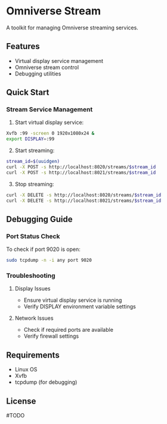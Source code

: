# Omniverse Stream

A toolkit for managing Omniverse streaming services.

## Features

- Virtual display service management
- Omniverse stream control
- Debugging utilities

## Quick Start

### Stream Service Management

1. Start virtual display service:
```sh
Xvfb :99 -screen 0 1920x1080x24 &
export DISPLAY=:99
```

2. Start streaming:
```sh
stream_id=$(uuidgen)
curl -X POST -s http://localhost:8020/streams/$stream_id
curl -X POST -s http://localhost:8021/streams/$stream_id
```

3. Stop streaming:
```sh
curl -X DELETE -s http://localhost:8020/streams/$stream_id
curl -X DELETE -s http://localhost:8021/streams/$stream_id
```

## Debugging Guide

### Port Status Check

To check if port 9020 is open:
```sh
sudo tcpdump -n -i any port 9020
```

### Troubleshooting

1. Display Issues
   - Ensure virtual display service is running
   - Verify DISPLAY environment variable settings

2. Network Issues
   - Check if required ports are available
   - Verify firewall settings

## Requirements

- Linux OS
- Xvfb
- tcpdump (for debugging)

## License

#TODO